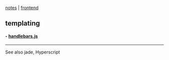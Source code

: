[notes](index.md) | [frontend](frontend.md)

## templating

#### - [handlebars.js](javascript/handlebars.md)


---

See also jade, Hyperscript
